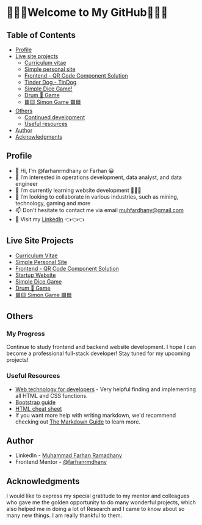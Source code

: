 #   🌠🌠🌠Welcome to My GitHub🌠🌠🌠

## Table of Contents

-   [Profile](#profile)
-   [Live site projects](#my-projects)
    -   [Curriculum vitae](#curriculum-vitae)
    -   [Simple personal site](#my-simple-personal-site)
    -   [Frontend - QR Code Component Solution](#frontend---QR-code-component-solution)
    -   [Tinder Dog - TinDog](#startup-website)
    -   [Simple Dice Game!](#simple-dice-game)
    -   [Drum 🥁 Game](#drum-🥁-game)
    -   [🟥🟨 Simon Game 🟩🟦](#🟥🟨-Simon-Game-🟩🟦)
-   [Others](#others)
    -   [Continued development](#continued-development)
    -   [Useful resources](#useful-resources)
-   [Author](#author)
-   [Acknowledgments](#acknowledgments)

##  Profile
- 👋 Hi, I’m @farhanrmdhany or Farhan 😀
- 👀 I’m interested in operations development, data analyst, and data engineer
- 🌱 I’m currently learning website development 🌠🌠🌠
- 💞️ I’m looking to collaborate in various industries, such as mining, technology, gaming and more
- 📫 Don't hesitate to contact me via email muhfardhany@gmail.com
- 🏢 Visit my [LinkedIn](https://www.linkedin.com/in/farhanramadhany/) 👈👈👈

## Live Site Projects

-   [Curriculum Vitae](<https://farhanrmdhany.github.io/CV-HTML-Based/>)
-   [Simple Personal Site](<https://farhanrmdhany.github.io/Simple-Personal-Website/>)
-   [Frontend - QR Code Component Solution](<https://farhanrmdhany.github.io/QR-Code-Challenges/>)
-   [Startup Website](<https://farhanrmdhany.github.io/Startup-Tindog/>)
-   [Simple Dice Game](<https://farhanrmdhany.github.io/Simple-Dice-Game/>)
-   [Drum 🥁 Game](<https://farhanrmdhany.github.io/Drum-Game/>)
-   [🟥🟨 Simon Game 🟩🟦](<https://farhanrmdhany.github.io/Simon-Game/>)

## Others

### My Progress

Continue to study frontend and backend website development. I hope I can become a professional full-stack developer!
Stay tuned for my upcoming projects!

### Useful Resources

-   [Web technology for developers](https://developer.mozilla.org/en-US/docs/Web) - Very helpful finding and implementing all HTML and CSS functions.
-   [Bootstrap guide](https://getbootstrap.com/docs/5.2/getting-started/introduction/)
-   [HTML cheat sheet](https://docs.emmet.io/cheat-sheet/)
-   If you want more help with writing markdown, we'd recommend checking out [The Markdown Guide](https://www.markdownguide.org/) to learn more.

## Author

-   LinkedIn - [Muhammad Farhan Ramadhany](https://www.linkedin.com/in/farhanramadhany/)
-   Frontend Mentor - [@farhanrmdhany](https://www.frontendmentor.io/profile/farhanrmdhany)

## Acknowledgments

I would like to express my special gratitude to my mentor and colleagues who gave me the golden opportunity to do many wonderful projects, which also helped me in doing a lot of Research and I came to know about so many new things. I am really thankful to them.


<!---
farhanrmdhany/farhanrmdhany is a ✨ special ✨ repository because its `README.md` (this file) appears on your GitHub profile.
You can click the Preview link to take a look at your changes.
--->
